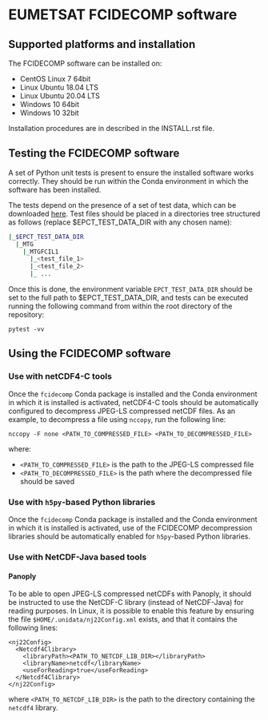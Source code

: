# EUMETSAT FCIDECOMP software

## Supported platforms and installation

The FCIDECOMP software can be installed on:

- CentOS Linux 7 64bit
- Linux Ubuntu 18.04 LTS
- Linux Ubuntu 20.04 LTS
- Windows 10 64bit
- Windows 10 32bit

Installation procedures are in described in the INSTALL.rst file.

## Testing the FCIDECOMP software

A set of Python unit tests is present to ensure the installed software works correctly. They should be run within the
Conda environment in which the software has been installed.

The tests depend on the presence of a set of test data, which can be downloaded
[here](<https://gitlab.eumetsat.int/data-tailor/epct-test-data/-/tree/development/MTG/MTGFCIL1>).
Test files should be placed in a directories tree structured as follows (replace $EPCT_TEST_DATA_DIR
with any chosen name):

```BASH
|_$EPCT_TEST_DATA_DIR
  |_MTG
    |_MTGFCIL1
      |_<test_file_1>
      |_<test_file_2>
      |_ ...
```

Once this is done, the environment variable `EPCT_TEST_DATA_DIR` should be set to the full path to $EPCT_TEST_DATA_DIR,
and tests can be executed running the following command from within the root directory of the repository:

    pytest -vv

## Using the FCIDECOMP software

### Use with netCDF4-C tools

Once the `fcidecomp` Conda package is installed and the Conda environment in which it is installed is activated,
netCDF4-C tools should be automatically configured to decompress JPEG-LS compressed netCDF files. As an example,
to decompress a file using `nccopy`, run the following line:

    nccopy -F none <PATH_TO_COMPRESSED_FILE> <PATH_TO_DECOMPRESSED_FILE>

where:

- `<PATH_TO_COMPRESSED_FILE>` is the path to the JPEG-LS compressed file
- `<PATH_TO_DECOMPRESSED_FILE>` is the path where the decompressed file should be saved

### Use with `h5py`-based Python libraries

Once the `fcidecomp` Conda package is installed and the Conda environment in which it is installed is activated,
use of the FCIDECOMP decompression libraries should be automatically enabled for `h5py`-based Python libraries.

### Use with NetCDF-Java based tools

#### Panoply

To be able to open JPEG-LS compressed netCDFs with Panoply, it should be instructed to use the NetCDF-C library (instead
of NetCDF-Java) for reading purposes. In Linux, it is possible to enable this feature by ensuring the file
`$HOME/.unidata/nj22Config.xml` exists, and that it contains the following lines:

    <nj22Config>
      <Netcdf4Clibrary>
        <libraryPath><PATH_TO_NETCDF_LIB_DIR></libraryPath>
        <libraryName>netcdf</libraryName>
        <useForReading>true</useForReading>
      </Netcdf4Clibrary>
    </nj22Config>

where `<PATH_TO_NETCDF_LIB_DIR>` is the path to the directory containing the `netcdf4` library.
